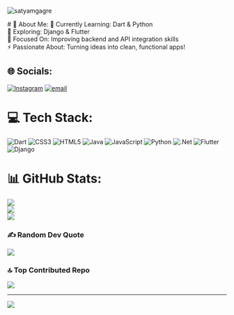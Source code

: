 <p align="left"> <img src="https://komarev.com/ghpvc/?username=pandurangzure&label=Profile%20views&color=0e75b6&style=flat" alt="satyamgagre" /> </p>
# 💫 About Me:
🔭 Currently Learning: Dart & Python<br>🌱 Exploring: Django & Flutter<br>🤝 Focused On: Improving backend and API integration skills<br>⚡ Passionate About: Turning ideas into clean, functional apps!


## 🌐 Socials:
[![Instagram](https://img.shields.io/badge/Instagram-%23E4405F.svg?logo=Instagram&logoColor=white)](https://instagram.com/satya__gagre) [![email](https://img.shields.io/badge/Email-D14836?logo=gmail&logoColor=white)](mailto:satyamgagre4@gmail.com) 

# 💻 Tech Stack:
![Dart](https://img.shields.io/badge/dart-%230175C2.svg?style=flat-square&logo=dart&logoColor=white) ![CSS3](https://img.shields.io/badge/css3-%231572B6.svg?style=flat-square&logo=css3&logoColor=white) ![HTML5](https://img.shields.io/badge/html5-%23E34F26.svg?style=flat-square&logo=html5&logoColor=white) ![Java](https://img.shields.io/badge/java-%23ED8B00.svg?style=flat-square&logo=openjdk&logoColor=white) ![JavaScript](https://img.shields.io/badge/javascript-%23323330.svg?style=flat-square&logo=javascript&logoColor=%23F7DF1E) ![Python](https://img.shields.io/badge/python-3670A0?style=flat-square&logo=python&logoColor=ffdd54) ![.Net](https://img.shields.io/badge/.NET-5C2D91?style=flat-square&logo=.net&logoColor=white) ![Flutter](https://img.shields.io/badge/Flutter-%2302569B.svg?style=flat-square&logo=Flutter&logoColor=white) ![Django](https://img.shields.io/badge/django-%23092E20.svg?style=flat-square&logo=django&logoColor=white)
# 📊 GitHub Stats:
![](https://github-readme-stats.vercel.app/api?username=satyamgagre&theme=dark&hide_border=false&include_all_commits=true&count_private=true)<br/>
![](https://nirzak-streak-stats.vercel.app/?user=satyamgagre&theme=dark&hide_border=false)<br/>
![](https://github-readme-stats.vercel.app/api/top-langs/?username=satyamgagre&theme=dark&hide_border=false&include_all_commits=true&count_private=true&layout=compact)

### ✍️ Random Dev Quote
![](https://quotes-github-readme.vercel.app/api?type=horizontal&theme=light)

### 🔝 Top Contributed Repo
![](https://github-contributor-stats.vercel.app/api?username=satyamgagre&limit=5&theme=dark&combine_all_yearly_contributions=true)

---
[![](https://visitcount.itsvg.in/api?id=satyamgagre&icon=0&color=1)](https://visitcount.itsvg.in)

<!-- Proudly created with GPRM ( https://gprm.itsvg.in ) -->
